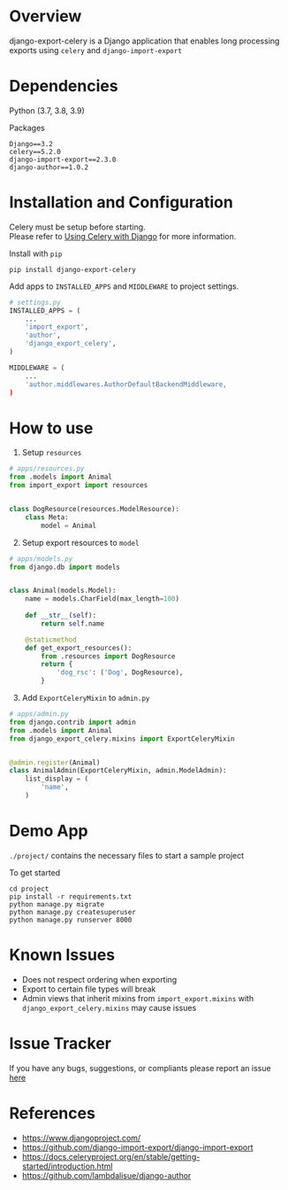 Overview
===

django-export-celery is a Django application that enables long processing exports using `celery` and `django-import-export`


Dependencies
===
Python (3.7, 3.8, 3.9)

Packages
```text
Django==3.2
celery==5.2.0
django-import-export==2.3.0
django-author==1.0.2
```

Installation and Configuration
===
Celery must be setup before starting. \
Please refer to [Using Celery with Django](https://docs.celeryproject.org/en/v5.2.0/django/first-steps-with-django.html) for more information.

Install with `pip`
```
pip install django-export-celery
```

Add apps to `INSTALLED_APPS` and `MIDDLEWARE` to project settings.
```python
# settings.py
INSTALLED_APPS = (
    ...
    'import_export',
    'author',
    'django_export_celery',
)

MIDDLEWARE = (
    ...
    'author.middlewares.AuthorDefaultBackendMiddleware,
)
```


How to use
===

1. Setup `resources`
```python
# apps/resources.py
from .models import Animal
from import_export import resources


class DogResource(resources.ModelResource):
    class Meta:
        model = Animal
```

2. Setup export resources to `model`
```python
# apps/models.py
from django.db import models


class Animal(models.Model):
    name = models.CharField(max_length=100)
    
    def __str__(self):
        return self.name

    @staticmethod
    def get_export_resources():
        from .resources import DogResource
        return {
            'dog_rsc': ('Dog', DogResource),
        }
```

3. Add `ExportCeleryMixin` to `admin.py`
```python
# apps/admin.py
from django.contrib import admin
from .models import Animal
from django_export_celery.mixins import ExportCeleryMixin


@admin.register(Animal)
class AnimalAdmin(ExportCeleryMixin, admin.ModelAdmin):
    list_display = (
        'name',
    )
```


Demo App
===
`./project/` contains the necessary files to start a sample project

To get started
```
cd project
pip install -r requirements.txt
python manage.py migrate
python manage.py createsuperuser
python manage.py runserver 8000
```

Known Issues
===
* Does not respect ordering when exporting
* Export to certain file types will break 
* Admin views that inherit mixins from `import_export.mixins` with `django_export_celery.mixins` may cause issues


Issue Tracker
===
If you have any bugs, suggestions, or compliants please report an issue [here](https://github.com/mrtoffou/django-export-celery/issues)


References
===
* https://www.djangoproject.com/
* https://github.com/django-import-export/django-import-export
* https://docs.celeryproject.org/en/stable/getting-started/introduction.html
* https://github.com/lambdalisue/django-author

